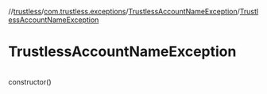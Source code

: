 //[trustless](../../../index.md)/[com.trustless.exceptions](../index.md)/[TrustlessAccountNameException](index.md)/[TrustlessAccountNameException](-trustless-account-name-exception.md)

# TrustlessAccountNameException

\
constructor()
